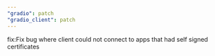 ```yaml
---
"gradio": patch
"gradio_client": patch
---
```


fix:Fix bug where client could not connect to apps that had self signed certificates
